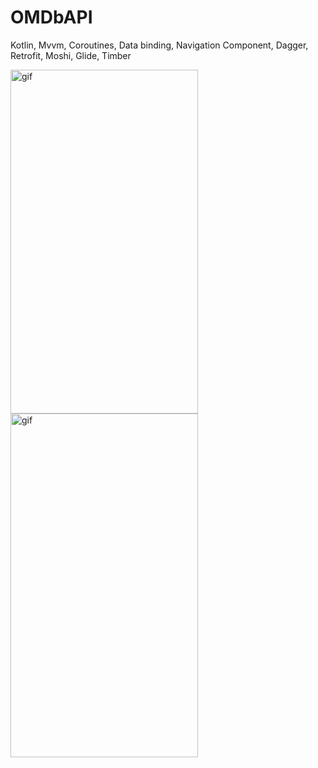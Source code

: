 # OMDbAPI
Kotlin, Mvvm, Coroutines, Data binding, Navigation Component, Dagger, Retrofit, Moshi, Glide, Timber

<img height="550" width="300" alt='gif' src='https://github.com/otabakoglu/OMDbAPI/tree/development/images/vid1.gif'/>
<img height="550" width="300" alt='gif' src='https://github.com/otabakoglu/OMDbAPI/tree/development/images/vid2.gif'/>
